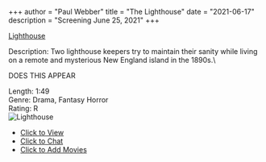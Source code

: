 +++
author = "Paul Webber"
title = "The Lighthouse"
date = "2021-06-17"
description = "Screening June 25, 2021"
+++

[Lighthouse](https://www.imdb.com/title/tt7984734/)

Description: Two lighthouse keepers try to maintain their sanity while living on a remote and mysterious New England island in the 1890s.\

DOES THIS APPEAR

Length: 1:49\
Genre: Drama, Fantasy Horror\
Rating: R\
![Lighthouse](https://external-content.duckduckgo.com/iu/?u=https%3A%2F%2Fstatic1.srcdn.com%2Fwordpress%2Fwp-content%2Fuploads%2F2019%2F10%2FThe-Lighthouse-2019-banner.jpg&f=1&nofb=1)

* [Click to View](https://s.kast.live/g/9da8ll3kwkh)
* [Click to Chat](https://meet.jit.si/UAFSA)
* [Click to Add Movies](https://docs.google.com/spreadsheets/d/1ndfumzZ3xnx3cYl-mEmQvv08YH9JOq8IUEzZLYCUeAA/edit#gid=0)